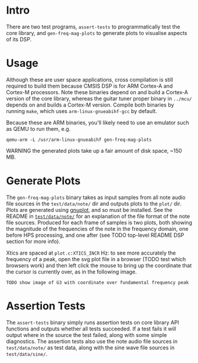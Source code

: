 # Intro

There are two test programs, `assert-tests` to programmatically test
the core library, and `gen-freq-mag-plots` to generate plots to visualise 
aspects of its DSP.

# Usage 

Although these are user space applications, cross compilation is still required
to build them because CMSIS DSP is for ARM Cortex-A and Cortex-M processors.
Note these binaries depend on and build a Cortex-A version of the core library,
whereas the guitar tuner proper binary in `../mcu/` depends on and builds a Cortex-M
version. Compile both binaries by running `make`, which uses `arm-linux-gnueabihf-gcc` 
by default. 

Because these are ARM binaries, you'll likely need to use an emulator such as QEMU 
to run them, e.g. 

```
qemu-arm -L /usr/arm-linux-gnueabihf gen-freq-mag-plots
```

WARNING the generated plots take up a fair amount of disk space, ~150 MB.

# Generate Plots

The `gen-freq-mag-plots` binary takes as input samples from all note audio file 
sources in the `test/data/note/` dir and outputs plots to the `plot/` dir. Plots
are generated using [gnuplot](http://www.gnuplot.info/), and so must be installed. 
See the README in [`test/data/note/`](test/data/note) for an explanation of the file 
format of the note file sources. Produced for each frame of samples is two plots,
both showing the magnitude of the frequencies of the note in the frequency domain,
one before HPS processing, and one after (see TODO top-level README DSP section for more info). 

Xtics are spaced at `plot.c:XTICS_INCR` Hz: to see more accurately the frequency of 
a peak, open the svg plot file in a browser (TODO test which browsers work) and then
left click the mouse to bring up the coordinate that the cursor is currently over,
as in the following image.

	TODO show image of G3 with coordinate over fundamental frequency peak

# Assertion Tests

The `assert-tests` binary simply runs assertion tests on core library API functions
and outputs whether all tests succeeded. If a test fails it will output where in the
source the test failed, along with some simple diagnostics. The assertion tests also
use the note audio file sources in `test/data/note/` as test data, along with the 
sine wave file sources in `test/data/sine/`.

